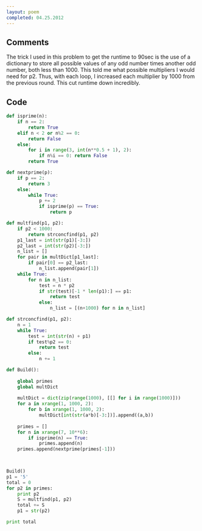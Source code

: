 ```yaml
---
layout: poem
completed: 04.25.2012
---
```


## Comments

The trick I used in this problem to get the runtime to 90sec is the use of a
dictionary to store all possible values of any odd number times another odd
number, both less than 1000.  This told me what possible multipliers I would
need for p2. Thus, with each loop, I increased each multiplier by 1000 from the
previous round. This cut runtime down incredibly.

## Code

```python
def isprime(n):
	if n == 2:
		return True
	elif n < 2 or n%2 == 0:
		return False
	else:
		for i in range(3, int(n**0.5 + 1), 2):
			if n%i == 0: return False
		return True

def nextprime(p):
	if p == 2:
		return 3
	else:
		while True:
			p += 2
			if isprime(p) == True:
				return p

def multfind(p1, p2):
	if p2 < 1000:
		return strconcfind(p1, p2)
	p1_last = int(str(p1)[-3:])
	p2_last = int(str(p2)[-3:])
	n_list = []
	for pair in multDict[p1_last]:
		if pair[0] == p2_last:
			n_list.append(pair[1])
	while True:
		for n in n_list:
			test = n * p2
			if str(test)[-1 * len(p1):] == p1:
				return test
			else:
				n_list = [(n+1000) for n in n_list]

def strconcfind(p1, p2):
	n = 1
	while True:
		test = int(str(n) + p1)
		if test%p2 == 0:
			return test
		else:
			n += 1

def Build():
	
	global primes
	global multDict
		
	multDict = dict(zip(range(1000), [[] for i in range(1000)]))
	for a in xrange(1, 1000, 2):
		for b in xrange(1, 1000, 2):
			multDict[int(str(a*b)[-3:])].append((a,b))
			
	primes = []
	for n in xrange(7, 10**6):
		if isprime(n) == True:
			primes.append(n)
	primes.append(nextprime(primes[-1]))
	


Build()
p1 = '5'
total = 0
for p2 in primes:
	print p2
	S = multfind(p1, p2)
	total += S
	p1 = str(p2)

print total
```
